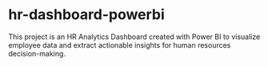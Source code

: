 # hr-dashboard-powerbi
This project is an HR Analytics Dashboard created with Power BI to visualize employee data and extract actionable insights for human resources decision-making.
